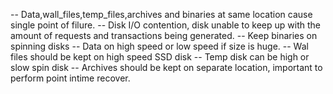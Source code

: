 -- Data,wall_files,temp_files,archives and binaries at same location cause single point of filure.
-- Disk I/O contention, disk unable to keep up with the amount of requests and transactions being generated.
-- Keep binaries on spinning disks
-- Data on high speed or low speed if size is huge.
-- Wal files should be kept on high speed SSD disk
-- Temp disk can be high or slow spin disk
-- Archives should be kept on separate location, important to perform point intime recover.
